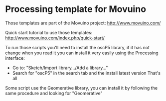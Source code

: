 # Processing template for Movuino

Those templates are part of the Movuino project: http://www.movuino.com/  

Quick start tutorial to use those templates: http://www.movuino.com/index.php/quick-start/

To run those scripts you'll need to install the oscP5 library, if it has not change when you read it you can install it very easily using the Processing interface:
* Go to: "Sketch/Import library…/Add a library…"
* Search for "oscP5" in the search tab and the install latest version
That's all

Some script use the Geomerative library, you can install it by following the same procedure and looking for "Geomerative"